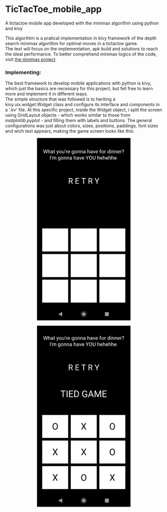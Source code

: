 # TicTacToe_mobile_app
A tictactoe mobile app developed with the minimax algorithm using  python and kivy

This algorihtm is a pratical implementation in kivy framework of the depth search minimax algorithm for optimal moves in a tictactoe game.  
The text will focus on the implementation, apk build and solutions to reach the ideal performance. To better comprehend minimax logics of the code, visit [the minimax project](https://github.com/RodrigoMarquesP/TicTacToe_minimax_depth_search).


### Implementing:
The best framework to develop mobile applications with python is kivy, which just the basics are necessary for this project, but fell free to learn more and implement it in different ways.  
The simple structure that was followed is to heriting a kivy.uix.widget.Widget class and configure its interface and components in a '.kv' file. At this specific project, inside the Widget object, i split the screen using GridLayout objects - which works similar to those from *matplotlib.pyplot* - and filling them with labels and buttons. The general configurations was just about colors, sizes, positions, paddings, font sizes and wich text appears, making the game screen looks like this:

<p align="center">
  <img src="images/game_screen.jpg" width="300">
</p>

<p align="center">
  <img src="images/game_screen2.jpeg" width="300">
</p>

